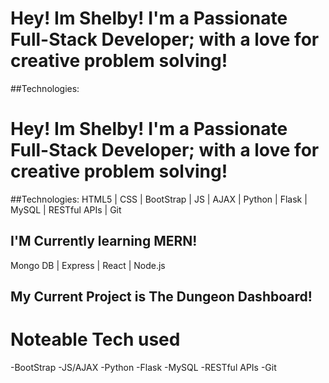 # Hey! Im Shelby! I'm a Passionate Full-Stack Developer; with a love for creative problem solving!

##Technologies:
 # Hey! Im Shelby! I'm a Passionate Full-Stack Developer; with a love for creative problem solving!

##Technologies:
HTML5 | CSS | BootStrap | JS | AJAX | Python | Flask | MySQL | RESTful APIs | Git 

## I'M Currently learning MERN!
Mongo DB | Express | React | Node.js

## My Current Project is The Dungeon Dashboard!
# Noteable Tech used
-BootStrap
-JS/AJAX
-Python
-Flask
-MySQL
-RESTful APIs
-Git

      



<!--
**ShSlosar/ShSlosar** is a ✨ _special_ ✨ repository because its `README.md` (this file) appears on your GitHub profile.

Here are some ideas to get you started:

- 🔭 I’m currently working on ...
- 🌱 I’m currently learning ...
- 👯 I’m looking to collaborate on ...
- 🤔 I’m looking for help with ...
- 💬 Ask me about ...
- 📫 How to reach me: ...
- 😄 Pronouns: ...
- ⚡ Fun fact: ...
-->
